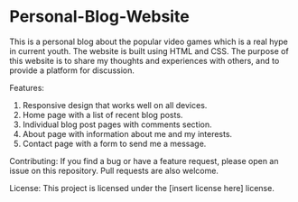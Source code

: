 # Personal-Blog-Website
This is a personal blog about the popular video games which is a real hype in current youth. The website is built using HTML and CSS. The purpose of this website is to share my thoughts and experiences with others, and to provide a platform for discussion.

Features: 
1. Responsive design that works well on all devices.
2. Home page with a list of recent blog posts.
3. Individual blog post pages with comments section.
4. About page with information about me and my interests.
5. Contact page with a form to send me a message.


Contributing:
If you find a bug or have a feature request, please open an issue on this repository. Pull requests are also welcome.

License:
This project is licensed under the [insert license here] license.
